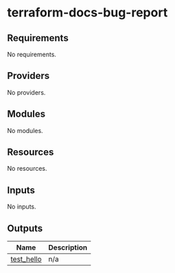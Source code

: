 # terraform-docs-bug-report
<!-- BEGIN_TF_DOCS -->
## Requirements

No requirements.

## Providers

No providers.

## Modules

No modules.

## Resources

No resources.

## Inputs

No inputs.

## Outputs

| Name | Description |
|------|-------------|
| <a name="output_test_hello"></a> [test\_hello](#output\_test\_hello) | n/a |
<!-- END_TF_DOCS -->

